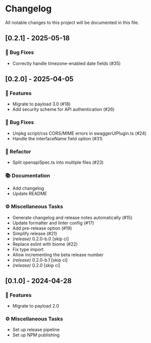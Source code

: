 # Changelog

All notable changes to this project will be documented in this file.

## [0.2.1] - 2025-05-18

### 🐛 Bug Fixes

- Correctly handle timezone-enabled date fields (#35)

## [0.2.0] - 2025-04-05

### 🚀 Features

- Migrate to payload 3.0 (#18)
- Add security scheme for API authentication (#26)

### 🐛 Bug Fixes

- Unpkg script/css CORS/MIME errors in swaggerUIPlugin.ts (#24)
- Handle the interfaceName field option (#31)

### 🚜 Refactor

- Split openapiSpec.ts into multiple files (#23)

### 📚 Documentation

- Add changelog
- Update README

### ⚙️ Miscellaneous Tasks

- Generate changelog and release notes automatically (#15)
- Update formatter and linter config (#17)
- Add pre-release option (#19)
- Simplify release (#21)
- *(release)* 0.2.0-b.0 [skip ci]
- Replace eslint with biome (#22)
- Fix type import
- Allow incrementing the beta release number
- *(release)* 0.2.0-b.1 [skip ci]
- *(release)* 0.2.0 [skip ci]

## [0.1.0] - 2024-04-28

### 🚀 Features

- Migrate to payload 2.0

### ⚙️ Miscellaneous Tasks

- Set up release pipeline
- Set up NPM publishing

<!-- generated by git-cliff -->

